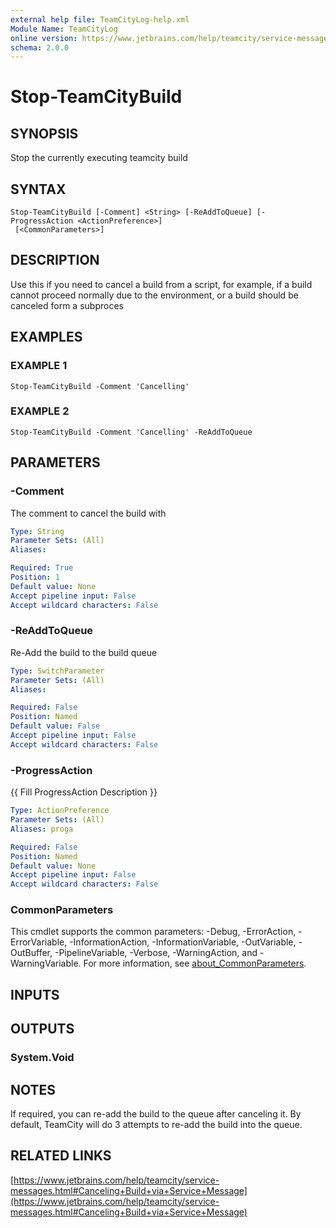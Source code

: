 ```yaml
---
external help file: TeamCityLog-help.xml
Module Name: TeamCityLog
online version: https://www.jetbrains.com/help/teamcity/service-messages.html#Canceling+Build+via+Service+Message
schema: 2.0.0
---
```


# Stop-TeamCityBuild

## SYNOPSIS
Stop the currently executing teamcity build

## SYNTAX

```
Stop-TeamCityBuild [-Comment] <String> [-ReAddToQueue] [-ProgressAction <ActionPreference>]
 [<CommonParameters>]
```

## DESCRIPTION
Use this if you need to cancel a build from a script, for example, if a 
build cannot proceed normally due to the environment, or a build should be 
canceled form a subproces

## EXAMPLES

### EXAMPLE 1
```
Stop-TeamCityBuild -Comment 'Cancelling'
```

### EXAMPLE 2
```
Stop-TeamCityBuild -Comment 'Cancelling' -ReAddToQueue
```

## PARAMETERS

### -Comment
The comment to cancel the build with

```yaml
Type: String
Parameter Sets: (All)
Aliases:

Required: True
Position: 1
Default value: None
Accept pipeline input: False
Accept wildcard characters: False
```

### -ReAddToQueue
Re-Add the build to the build queue

```yaml
Type: SwitchParameter
Parameter Sets: (All)
Aliases:

Required: False
Position: Named
Default value: False
Accept pipeline input: False
Accept wildcard characters: False
```

### -ProgressAction
{{ Fill ProgressAction Description }}

```yaml
Type: ActionPreference
Parameter Sets: (All)
Aliases: proga

Required: False
Position: Named
Default value: None
Accept pipeline input: False
Accept wildcard characters: False
```

### CommonParameters
This cmdlet supports the common parameters: -Debug, -ErrorAction, -ErrorVariable, -InformationAction, -InformationVariable, -OutVariable, -OutBuffer, -PipelineVariable, -Verbose, -WarningAction, and -WarningVariable. For more information, see [about_CommonParameters](http://go.microsoft.com/fwlink/?LinkID=113216).

## INPUTS

## OUTPUTS

### System.Void
## NOTES
If required, you can re-add the build to the queue after canceling it.
By 
default, TeamCity will do 3 attempts to re-add the build into the queue.

## RELATED LINKS

[https://www.jetbrains.com/help/teamcity/service-messages.html#Canceling+Build+via+Service+Message](https://www.jetbrains.com/help/teamcity/service-messages.html#Canceling+Build+via+Service+Message)

